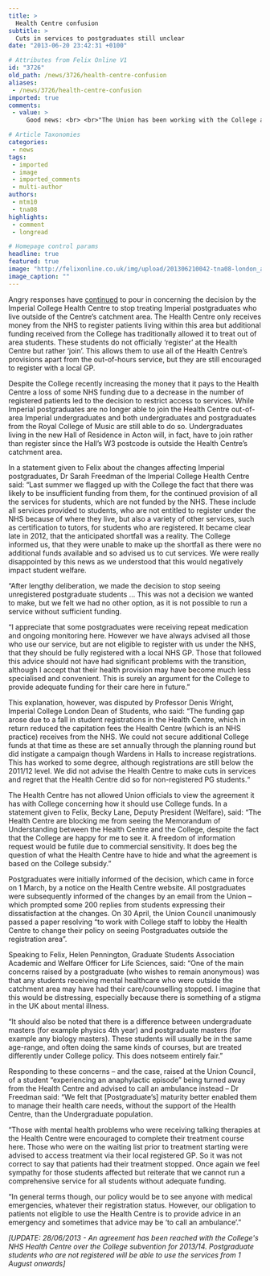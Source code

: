 ```yaml
---
title: >
  Health Centre confusion
subtitle: >
  Cuts in services to postgraduates still unclear
date: "2013-06-20 23:42:31 +0100"

# Attributes from Felix Online V1
id: "3726"
old_path: /news/3726/health-centre-confusion
aliases:
 - /news/3726/health-centre-confusion
imported: true
comments:
 - value: >
     Good news: <br> <br>"The Union has been working with the College and the Prince’s Gardens Health Centre to try restore access to services there for postgraduate students outside of the catchment area. We are very pleased to be able to tell you that postgraduates will once again be able to access the Centre from the 1 August 2013.",There might be a silver lining to this. Never used the ICHC myself but always hearing stories of rude staff and poor service. Registering with a local GP might not be so bad after all. They are all obliged to offer evening/early surgeries so students should be able to get an appointment with minimal disruption to the college day. ,I went in one day to get stitches removed and I was sent away to get them removed the next day at triage at their suggestion. <br>Too bad policy came into effect that night but they had not deigned to tell me this and sent me away. <br>I would say that a good analogy of dealing with the health centre and imperial college to get most things is the same as my experien

# Article Taxonomies
categories:
 - news
tags:
 - imported
 - image
 - imported_comments
 - multi-author
authors:
 - mtm10
 - tna08
highlights:
 - comment
 - longread

# Homepage control params
headline: true
featured: true
image: "http://felixonline.co.uk/img/upload/201306210042-tna08-london_ambulance_at_abbey_road.jpg"
image_caption: ""
---
```


Angry responses have [continued](http://felixonline.co.uk/news/3536/postgraduate-anger-at-health-centre-access-being-removed/) to pour in concerning the decision by the Imperial College Health Centre to stop treating Imperial postgraduates who live outside of the Centre’s catchment area. The Health Centre only receives money from the NHS to register patients living within this area but additional funding received from the College has traditionally allowed it to treat out of area students. These students do not officially ‘register’ at the Health Centre but rather ‘join’. This allows them to use all of the Health Centre’s provisions apart from the out-of-hours service, but they are still encouraged to register with a local GP.

Despite the College recently increasing the money that it pays to the Health Centre a loss of some NHS funding due to a decrease in the number of registered patients led to the decision to restrict access to services. While Imperial postgraduates are no longer able to join the Health Centre out-of-area Imperial undergraduates and both undergraduates and postgraduates from the Royal College of Music are still able to do so. Undergraduates living in the new Hall of Residence in Acton will, in fact, have to join rather than register since the Hall’s W3 postcode is outside the Health Centre’s catchment area.

In a statement given to Felix about the changes affecting Imperial postgraduates, Dr Sarah Freedman of the Imperial College Health Centre said: “Last summer we flagged up with the College the fact that there was likely to be insufficient funding from them, for the continued provision of all the services for students, which are not funded by the NHS. These include all services provided to students, who are not entitled to register under the NHS because of where they live, but also a variety of other services, such as certification to tutors, for students who are registered. It became clear late in 2012, that the anticipated shortfall was a reality. The College informed us, that they were unable to make up the shortfall as there were no additional funds available and so advised us to cut services. We were really disappointed by this news as we understood that this would negatively impact student welfare.

“After lengthy deliberation, we made the decision to stop seeing unregistered postgraduate students … This was not a decision we wanted to make, but we felt we had no other option, as it is not possible to run a service without sufficient funding.

“I appreciate that some postgraduates were receiving repeat medication and ongoing monitoring here. However we have always advised all those who use our service, but are not eligible to register with us under the NHS, that they should be fully registered with a local NHS GP. Those that followed this advice should not have had significant problems with the transition, although I accept that their health provision may have become much less specialised and convenient. This is surely an argument for the College to provide adequate funding for their care here in future.”

This explanation, however, was disputed by Professor Denis Wright, Imperial College London Dean of Students, who said: “The funding gap arose due to a fall in student registrations in the Health Centre, which in return reduced the capitation fees the Health Centre (which is an NHS practice) receives from the NHS. We could not secure additional College funds at that time as these are set annually through the planning round but did instigate a campaign though Wardens in Halls to increase registrations. This has worked to some degree, although registrations are still below the 2011/12 level. We did not advise the Health Centre to make cuts in services and regret that the Health Centre did so for non-registered PG students.“

The Health Centre has not allowed Union officials to view the agreement it has with College concerning how it should use College funds. In a statement given to Felix, Becky Lane, Deputy President (Welfare), said: “The Health Centre are blocking me from seeing the Memorandum of Understanding between the Health Centre and the College, despite the fact that the College are happy for me to see it. A freedom of information request would be futile due to commercial sensitivity. It does beg the question of what the Health Centre have to hide and what the agreement is based on the College subsidy.”

Postgraduates were initially informed of the decision, which came in force on 1 March, by a notice on the Health Centre website. All postgraduates were subsequently informed of the changes by an email from the Union – which prompted some 200 replies from students expressing their dissatisfaction at the changes. On 30 April, the Union Council unanimously passed a paper resolving “to work with College staff to lobby the Health Centre to change their policy on seeing Postgraduates outside the registration area”.

Speaking to Felix, Helen Pennington, Graduate Students Association Academic and Welfare Officer for Life Sciences, said: “One of the main concerns raised by a postgraduate (who wishes to remain anonymous) was that any students receiving mental healthcare who were outside the catchment area may have had their care/counselling stopped. I imagine that this would be distressing, especially because there is something of a stigma in the UK about mental illness.

“It should also be noted that there is a difference between undergraduate masters (for example physics 4th year) and postgraduate masters (for example any biology masters). These students will usually be in the same age-range, and often doing the same kinds of courses, but are treated differently under College policy. This does notseem entirely fair.”

Responding to these concerns – and the case, raised at the Union Council, of a student “experiencing an anaphylactic episode” being turned away from the Health Centre and advised to call an ambulance instead – Dr Freedman said: “We felt that [Postgraduate’s] maturity better enabled them to manage their health care needs, without the support of the Health Centre, than the Undergraduate population.

“Those with mental health problems who were receiving talking therapies at the Health Centre were encouraged to complete their treatment course here. Those who were on the waiting list prior to treatment starting were advised to access treatment via their local registered GP. So it was not correct to say that patients had their treatment stopped. Once again we feel sympathy for those students affected but reiterate that we cannot run a comprehensive service for all students without adequate funding.

“In general terms though, our policy would be to see anyone with medical emergencies, whatever their registration status. However, our obligation to patients not eligible to use the Health Centre is to provide advice in an emergency and sometimes that advice may be ‘to call an ambulance’.”

_[UPDATE: 28/06/2013 - An agreement has been reached with the College's NHS Health Centre over the College subvention for 2013/14. Postgraduate students who are not registered will be able to use the services from 1 August onwards]_
